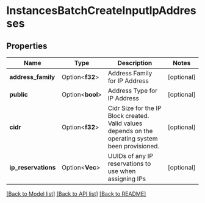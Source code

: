 # InstancesBatchCreateInputIpAddresses

## Properties

Name | Type | Description | Notes
------------ | ------------- | ------------- | -------------
**address_family** | Option<**f32**> | Address Family for IP Address | [optional]
**public** | Option<**bool**> | Address Type for IP Address | [optional]
**cidr** | Option<**f32**> | Cidr Size for the IP Block created. Valid values depends on the operating system been provisioned. | [optional]
**ip_reservations** | Option<**Vec<String>**> | UUIDs of any IP reservations to use when assigning IPs | [optional]

[[Back to Model list]](../README.md#documentation-for-models) [[Back to API list]](../README.md#documentation-for-api-endpoints) [[Back to README]](../README.md)


